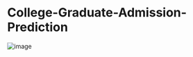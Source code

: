 # College-Graduate-Admission-Prediction
![image](https://user-images.githubusercontent.com/75041273/137596356-cc961c30-4e1c-4813-a534-6a25c1ca6e67.png)
